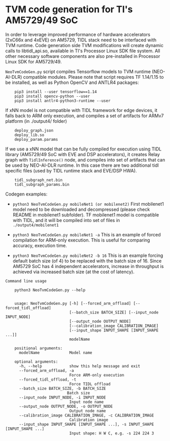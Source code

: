 # TVM code generation for TI's AM5729/49 SoC

In order to leverage improved performance of hardware accelerators (2xC66x and 4xEVE) on AM5729, TIDL stack need to be interfaced with TVM runtime. Code generation side TVM modifications will create dynamic calls to libtidl_api.so, available in TI's Processor Linux SDK file system. All other necessary software components are also pre-installed in Processor Linux SDK for AM5729/49.

``NeoTvmCodeGen.py`` script compiles Tensorflow models to TVM runtime (NEO-AI-DLR) compatible modules.
Please note that script requires TF 1.14/1.15 to be installed, as well as Python OpenCV and ANTLR4 packages:

```
    pip3 install --user tensorflow==1.14
    pip3 install opencv-python --user
    pip3 install antlr4-python3-runtime --user
```

If xNN model is not compatible with TIDL framework for edge devices, it falls back to ARM only execution, and compiles a set of artifacts for ARMv7 platform (in ./output4/<modelname> folder)

```
    deploy_graph.json
    deploy_lib.so
    deploy_param.params
```

If we use a xNN model that can be fully compiled for execution using TIDL library (AM5729/49 SoC with EVE and DSP accelerators), it creates Relay graph with ``TidlInference()`` node, and compiles into set of artifacts that can be used by NEO-AI-DLR runtime. In this case there are two additional tidl specific files (used by TIDL runtime stack and EVE/DSP HWA).

```
    tidl_subgraph_net.bin
    tidl_subgraph_params.bin
```

Codegen examples:

- ``python3 NeoTvmCodeGen.py mobileNet1 (or mobilenet2)``
    First mobilenet1 model need to be downloaded and decompressed (please check README in mobilenet1 subfolder). TF mobilenet1 model is compatible with TIDL, and it will be compiled into set of files in ``./output4/mobilenet1``

- ``python3 NeoTvmCodeGen.py mobileNet1 -a``
    This is an example of forced compilation for ARM-only execution. This is useful for comparing accuracy, execution time.
- ``python3 NeoTvmCodeGen.py mobileNet2 -b 16``
    This is an example forcing default batch size (of 4) to be replaced with the batch size of 16.
    Since AM5729 SoC has 4 independent accelerators, increase in throughput is achieved via increased batch size (at the cost of latency).


```
Command line usage

    python3 NeoTvmCodeGen.py --help


    usage: NeoTvmCodeGen.py [-h] [--forced_arm_offload] [--forced_tidl_offload]
                            [--batch_size BATCH_SIZE] [--input_node INPUT_NODE]
                            [--output_node OUTPUT_NODE]
                            [--calibration_image CALIBRATION_IMAGE]
                            [--input_shape INPUT_SHAPE [INPUT_SHAPE ...]]
                            modelName

    positional arguments:
      modelName             Model name

    optional arguments:
      -h, --help            show this help message and exit
      --forced_arm_offload, -a
                            Force ARM-only execution
      --forced_tidl_offload, -t
                            Force TIDL offload
      --batch_size BATCH_SIZE, -b BATCH_SIZE
                           Batch size
      --input_node INPUT_NODE, -i INPUT_NODE
                            Input node name
      --output_node OUTPUT_NODE, -o OUTPUT_NODE
                            Output node name
      --calibration_image CALIBRATION_IMAGE, -c CALIBRATION_IMAGE
                            Calibration image
      --input_shape INPUT_SHAPE [INPUT_SHAPE ...], -s INPUT_SHAPE [INPUT_SHAPE ...]
                            Input shape: H W C, e.g. -s 224 224 3


```

